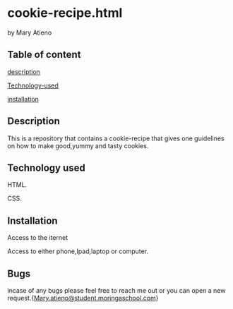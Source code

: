 # cookie-recipe.html

by Mary Atieno

## Table of content

[description](#description)

[Technology-used](#Technology-used)

[installation](#istallation)

## Description

This is a repository that contains a cookie-recipe that gives one guidelines on how to make good,yummy and tasty cookies.

## Technology used

HTML.

CSS.

## Installation

Access to the iternet

Access to either phone,Ipad,laptop or computer.

## Bugs

incase of any bugs please feel free to reach me out or you can open a new request.{Mary.atieno@student.moringaschool.com}
